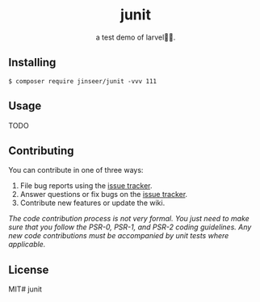<h1 align="center"> junit </h1>

<p align="center"> a test demo of larvel.</p>


## Installing

```shell
$ composer require jinseer/junit -vvv 111
```

## Usage

TODO

## Contributing

You can contribute in one of three ways:

1. File bug reports using the [issue tracker](https://github.com/jinseer/junit/issues).
2. Answer questions or fix bugs on the [issue tracker](https://github.com/jinseer/junit/issues).
3. Contribute new features or update the wiki.

_The code contribution process is not very formal. You just need to make sure that you follow the PSR-0, PSR-1, and PSR-2 coding guidelines. Any new code contributions must be accompanied by unit tests where applicable._

## License

MIT# junit
